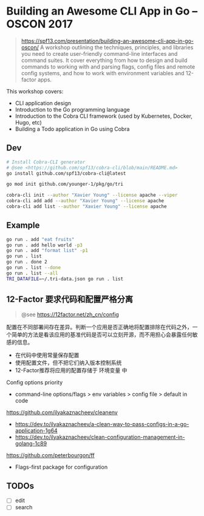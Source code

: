 # Building an Awesome CLI App in Go – OSCON 2017

> <https://spf13.com/presentation/building-an-awesome-cli-app-in-go-oscon/>
> A workshop outlining the techniques, principles, and libraries you need to create user-friendly command-line interfaces and command suites.
> It cover everything from how to design and build commands to working with and parsing flags, config files and remote config systems, and how to work with environment variables and 12-factor apps.

This workshop covers:

- CLI application design
- Introduction to the Go programming language
- Introduction to the Cobra CLI framework (used by Kubernetes, Docker, Hugo, etc)
- Building a Todo application in Go using Cobra

## Dev

```sh
# Install Cobra-CLI generator
# @see <https://github.com/spf13/cobra-cli/blob/main/README.md>
go install github.com/spf13/cobra-cli@latest

go mod init github.com/younger-1/pkg/go/tri                                                                                       at  github.com/younger-1/pkg

cobra-cli init --author "Xavier Young" --license apache --viper
cobra-cli add add --author "Xavier Young" --license apache
cobra-cli add list --author "Xavier Young" --license apache
```

## Example

```sh
go run . add "eat fruits"
go run . add hello world -p3
go run . add "format list" -p1                                                                                                          at  github.com/younger-1/pkg
go run . list
go run . done 2
go run . list --done
go run . list --all
TRI_DATAFILE=~/.tri-data.json go run . list
```

## 12-Factor 要求代码和配置严格分离

> @see <https://12factor.net/zh_cn/config>

配置在不同部署间存在差异。判断一个应用是否正确地将配置排除在代码之外，一个简单的方法是看该应用的基准代码是否可以立刻开源，而不用担心会暴露任何敏感的信息。

- 在代码中使用常量保存配置
- 使用配置文件，但不把它们纳入版本控制系统
- 12-Factor推荐将应用的配置存储于 环境变量 中

Config options priority

- command-line options/flags > env variables > config file > default in code

<https://github.com/ilyakaznacheev/cleanenv>

- <https://dev.to/ilyakaznacheev/a-clean-way-to-pass-configs-in-a-go-application-1g64>
- <https://dev.to/ilyakaznacheev/clean-configuration-management-in-golang-1c89>

<https://github.com/peterbourgon/ff>

- Flags-first package for configuration


## TODOs

- [ ] edit
- [ ] search
